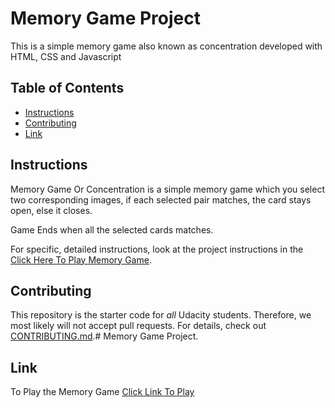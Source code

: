 # Memory Game Project

This is a simple memory game also known as concentration developed with HTML, CSS and Javascript

## Table of Contents

* [Instructions](#instructions)
* [Contributing](#contributing)
* [Link](#link)

## Instructions

Memory Game Or Concentration is a simple memory game which you select two corresponding images, if each selected pair matches, the card stays open, else it closes.

Game Ends when all the selected cards matches.

For specific, detailed instructions, look at the project instructions in the [Click Here To Play Memory Game](#link).
## Contributing

This repository is the starter code for _all_ Udacity students. Therefore, we most likely will not accept pull requests.
For details, check out [CONTRIBUTING.md](CONTRIBUTING.md).# Memory Game Project.

## Link

To Play the Memory Game [Click Link To Play](https://maestrojolly.github.io/memory-game/)
